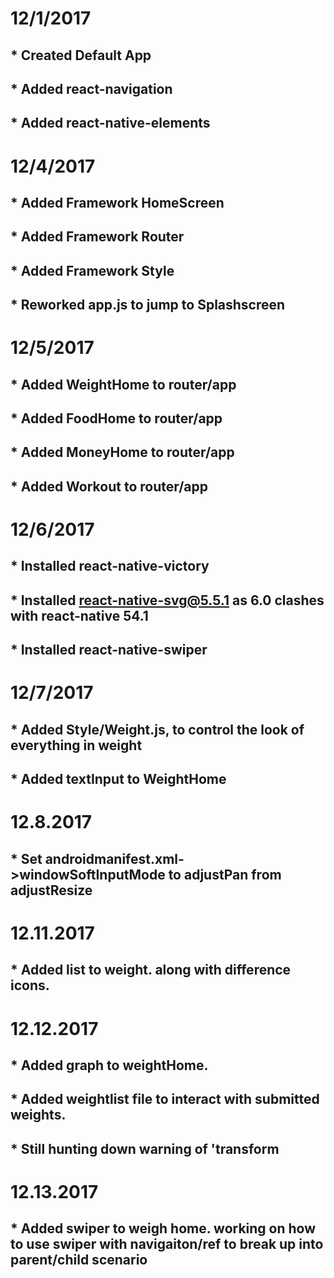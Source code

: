 # 12/1/2017
## * Created Default App
## * Added react-navigation
## * Added react-native-elements

# 12/4/2017
## * Added Framework HomeScreen
## * Added Framework Router
## * Added Framework Style
## * Reworked app.js to jump to Splashscreen

# 12/5/2017
## * Added WeightHome to router/app
## * Added FoodHome to router/app
## * Added MoneyHome to router/app
## * Added Workout to router/app

# 12/6/2017
## * Installed react-native-victory
## * Installed react-native-svg@5.5.1 as 6.0 clashes with react-native 54.1
## * Installed react-native-swiper

# 12/7/2017
## * Added Style/Weight.js, to control the look of everything in weight
## * Added textInput to WeightHome

# 12.8.2017
## * Set androidmanifest.xml->windowSoftInputMode to adjustPan from adjustResize

# 12.11.2017
## * Added list to weight. along with difference icons.

# 12.12.2017
## * Added graph to weightHome.
## * Added weightlist file to interact with submitted weights.
## * Still hunting down warning of 'transform

# 12.13.2017
## * Added swiper to weigh home. working on how to use swiper with navigaiton/ref to break up into parent/child scenario
